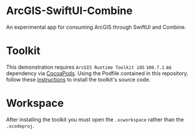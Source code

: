 # ArcGIS-SwiftUI-Combine
An experimental app for consuming ArcGIS through SwiftUI and Combine.

# Toolkit
This demonstration requires `ArcGIS Runtime Toolkit iOS` `100.7.1` as dependency via [CocoaPods](https://cocoapods.org/). Using the Podfile contained in this repository, follow these [instructions](https://github.com/Esri/arcgis-runtime-toolkit-ios#cocoapods) to install the toolkit's source code.

# Workspace
After installing the toolkit you must open the `.xcworkspace` rather than the `.xcodeproj`.
